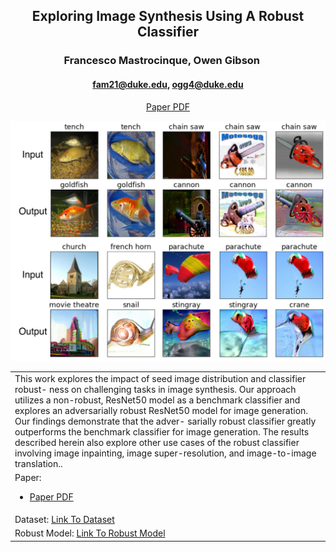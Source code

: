 <div align="center">

## Exploring Image Synthesis Using A Robust Classifier

### Francesco Mastrocinque, Owen Gibson     

#### fam21@duke.edu, ogg4@duke.edu

[Paper PDF](main_compressed.pdf)
</div>

![](AbsIm.jpeg)

<table>
<colgroup>
<col style="width: 100%" />
</colgroup>
<tbody>
<tr class="odd">
<td style="text-align: left;">This work explores the impact of seed image distribution and classifier robust- ness on challenging tasks in image synthesis. Our approach utilizes a non-robust, ResNet50 model as a benchmark classifier and explores an adversarially robust ResNet50 model for image generation. Our findings demonstrate that the adver- sarially robust classifier greatly outperforms the benchmark classifier for image generation. The results described herein also explore other use cases of the robust classifier involving image inpainting, image super-resolution, and image-to-image translation..</td>
</tr>
<tr class="even">
<td style="text-align: left;">Paper:
<ul>
<li><a href="main_compressed.pdf">Paper PDF</a></li>
</ul></td>
</tr>
<tr class="odd">
<td style="text-align: left;">Dataset: <a href="https://github.com/fastai/imagenette">Link To Dataset</a></td>
</tr>
<tr class="odd">
<td style="text-align: left;">Robust Model: <a href="https://github.com/MadryLab/robustness_applications">Link To Robust Model</a></td></tr>
</tbody>
</table>
